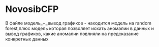 # NovosibCFP
В файле модель_+_вывод графиков - находится модель на random forest,плюс модель которая позволяет искать аномалии в данных и вывод графиков, какие аномалии повлияли на предсказание конкретных данных

